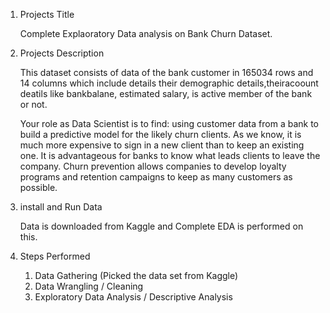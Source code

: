 1. Projects Title
   
    Complete Explaoratory Data analysis on Bank Churn Dataset.

3. Projects Description
   
   This dataset consists of data of the bank customer in 165034 rows and 14 columns which include details their demographic details,theiracoount deatils like bankbalane, estimated 
    salary, is active member of the bank or not.

   Your role as Data Scientist is to find:
   using customer data from a bank to build a predictive model for the likely churn clients.
   As we know, it is much more expensive to sign in a new client than to keep an existing one. It is advantageous for banks to know what leads clients to leave the company.
   Churn prevention allows companies to develop loyalty programs and retention campaigns to keep as many customers as possible.
   
4. install and Run Data
   
   Data is downloaded from Kaggle and Complete EDA is performed on this.

5. Steps Performed
   
   1. Data Gathering (Picked the data set from Kaggle)
   2. Data Wrangling / Cleaning
   3. Exploratory Data Analysis / Descriptive Analysis
